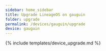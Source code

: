 ```yaml
---
sidebar: home_sidebar
title: Upgrade LineageOS on gauguin
folder: upgrade
permalink: /devices/gauguin/upgrade
device: gauguin
---
```

{% include templates/device_upgrade.md %}
